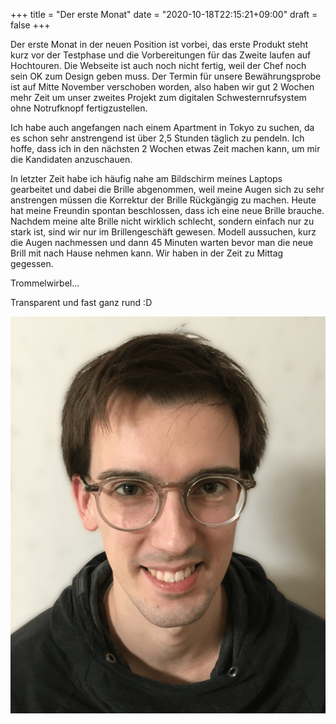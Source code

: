 +++
title = "Der erste Monat"
date = "2020-10-18T22:15:21+09:00"
draft = false
+++

Der erste Monat in der neuen Position ist vorbei, das erste Produkt steht kurz
vor der Testphase und die Vorbereitungen für das Zweite laufen auf Hochtouren.
Die Webseite ist auch noch nicht fertig, weil der Chef noch sein OK zum Design
geben muss. Der Termin für unsere Bewährungsprobe ist auf Mitte November
verschoben worden, also haben wir gut 2 Wochen mehr Zeit um unser zweites
Projekt zum digitalen Schwesternrufsystem ohne Notrufknopf fertigzustellen.

Ich habe auch angefangen nach einem Apartment in Tokyo zu suchen, da es schon
sehr anstrengend ist über 2,5 Stunden täglich zu pendeln. Ich hoffe, dass ich
in den nächsten 2 Wochen etwas Zeit machen kann, um mir die Kandidaten
anzuschauen.

In letzter Zeit habe ich häufig nahe am Bildschirm meines Laptops gearbeitet und
dabei die Brille abgenommen, weil meine Augen sich zu sehr anstrengen müssen die
Korrektur der Brille Rückgängig zu machen. Heute hat meine Freundin spontan
beschlossen, dass ich eine neue Brille brauche. Nachdem meine alte Brille nicht
wirklich schlecht, sondern einfach nur zu stark ist, sind wir nur im
Brillengeschäft gewesen. Modell aussuchen, kurz die Augen nachmessen und dann
45 Minuten warten bevor man die neue Brill mit nach Hause nehmen kann. Wir haben
in der Zeit zu Mittag gegessen.

Trommelwirbel...

Transparent und fast ganz rund :D

![](/img/2020_10_18/new_glasses.png)
